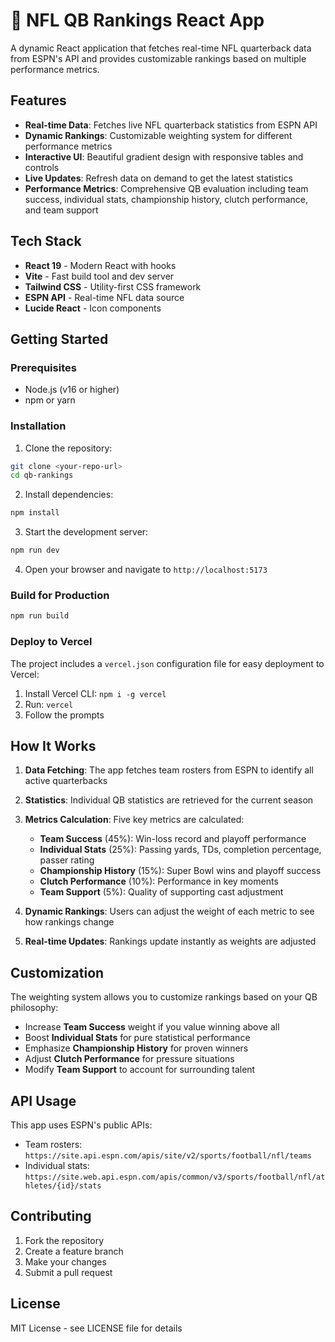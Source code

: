 # 🏈 NFL QB Rankings React App

A dynamic React application that fetches real-time NFL quarterback data from ESPN's API and provides customizable rankings based on multiple performance metrics.

## Features

- **Real-time Data**: Fetches live NFL quarterback statistics from ESPN API
- **Dynamic Rankings**: Customizable weighting system for different performance metrics
- **Interactive UI**: Beautiful gradient design with responsive tables and controls
- **Live Updates**: Refresh data on demand to get the latest statistics
- **Performance Metrics**: Comprehensive QB evaluation including team success, individual stats, championship history, clutch performance, and team support

## Tech Stack

- **React 19** - Modern React with hooks
- **Vite** - Fast build tool and dev server
- **Tailwind CSS** - Utility-first CSS framework
- **ESPN API** - Real-time NFL data source
- **Lucide React** - Icon components

## Getting Started

### Prerequisites
- Node.js (v16 or higher)
- npm or yarn

### Installation

1. Clone the repository:
```bash
git clone <your-repo-url>
cd qb-rankings
```

2. Install dependencies:
```bash
npm install
```

3. Start the development server:
```bash
npm run dev
```

4. Open your browser and navigate to `http://localhost:5173`

### Build for Production

```bash
npm run build
```

### Deploy to Vercel

The project includes a `vercel.json` configuration file for easy deployment to Vercel:

1. Install Vercel CLI: `npm i -g vercel`
2. Run: `vercel`
3. Follow the prompts

## How It Works

1. **Data Fetching**: The app fetches team rosters from ESPN to identify all active quarterbacks
2. **Statistics**: Individual QB statistics are retrieved for the current season
3. **Metrics Calculation**: Five key metrics are calculated:
   - **Team Success** (45%): Win-loss record and playoff performance
   - **Individual Stats** (25%): Passing yards, TDs, completion percentage, passer rating
   - **Championship History** (15%): Super Bowl wins and playoff success
   - **Clutch Performance** (10%): Performance in key moments
   - **Team Support** (5%): Quality of supporting cast adjustment

4. **Dynamic Rankings**: Users can adjust the weight of each metric to see how rankings change
5. **Real-time Updates**: Rankings update instantly as weights are adjusted

## Customization

The weighting system allows you to customize rankings based on your QB philosophy:
- Increase **Team Success** weight if you value winning above all
- Boost **Individual Stats** for pure statistical performance
- Emphasize **Championship History** for proven winners
- Adjust **Clutch Performance** for pressure situations
- Modify **Team Support** to account for surrounding talent

## API Usage

This app uses ESPN's public APIs:
- Team rosters: `https://site.api.espn.com/apis/site/v2/sports/football/nfl/teams`
- Individual stats: `https://site.web.api.espn.com/apis/common/v3/sports/football/nfl/athletes/{id}/stats`

## Contributing

1. Fork the repository
2. Create a feature branch
3. Make your changes
4. Submit a pull request

## License

MIT License - see LICENSE file for details
